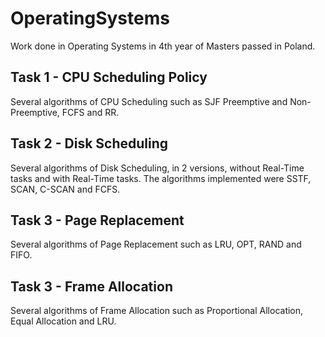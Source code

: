 # OperatingSystems

Work done in Operating Systems in 4th year of Masters passed in Poland.

## Task 1 - CPU Scheduling Policy

Several algorithms of CPU Scheduling such as SJF Preemptive and Non-Preemptive, FCFS and RR.

## Task 2 - Disk Scheduling

Several algorithms of Disk Scheduling, in 2 versions, without Real-Time tasks and with Real-Time tasks.
The algorithms implemented were SSTF, SCAN, C-SCAN and FCFS.

## Task 3 - Page Replacement

Several algorithms of Page Replacement such as LRU, OPT, RAND and FIFO.

## Task 3 - Frame Allocation

Several algorithms of Frame Allocation such as Proportional Allocation, Equal Allocation and LRU.
